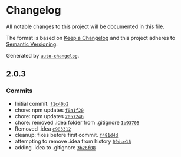 # Changelog

All notable changes to this project will be documented in this file.

The format is based on [Keep a Changelog](https://keepachangelog.com/en/1.0.0/)
and this project adheres to [Semantic Versioning](https://semver.org/spec/v2.0.0.html).

Generated by [`auto-changelog`](https://github.com/CookPete/auto-changelog).

## 2.0.3

### Commits

- Initial commit. [`f1c40b2`](https://github.com/ChumsInc/api-sage/commit/f1c40b2c2adb8e65d89966b783f2cd49a4cb1fd9)
- chore: npm updates [`f0a1f20`](https://github.com/ChumsInc/api-sage/commit/f0a1f20a19db17956ca264c9c4cb4ac3d29e7cfa)
- chore: npm updates [`2057246`](https://github.com/ChumsInc/api-sage/commit/20572460425629359a0378c9ee77a9a9d23b196a)
- chore: removed .idea folder from .gitignore [`1b93705`](https://github.com/ChumsInc/api-sage/commit/1b93705f054a466a6763feda4b73a32f9edb2e37)
- Removed .idea [`c983312`](https://github.com/ChumsInc/api-sage/commit/c983312cfb1a273bdcf1e4a21529695186f3c214)
- cleanup: fixes before first commit. [`f481d4d`](https://github.com/ChumsInc/api-sage/commit/f481d4d251d91394eab05ad2d1d1ddef908c1c05)
- attempting to remove .idea from history [`09dce16`](https://github.com/ChumsInc/api-sage/commit/09dce169f1a88de33d270ad3c263603add680e02)
- adding .idea to .gitignore [`3b26f08`](https://github.com/ChumsInc/api-sage/commit/3b26f0808ea7576d60a384ac659ae77b82e351cb)
